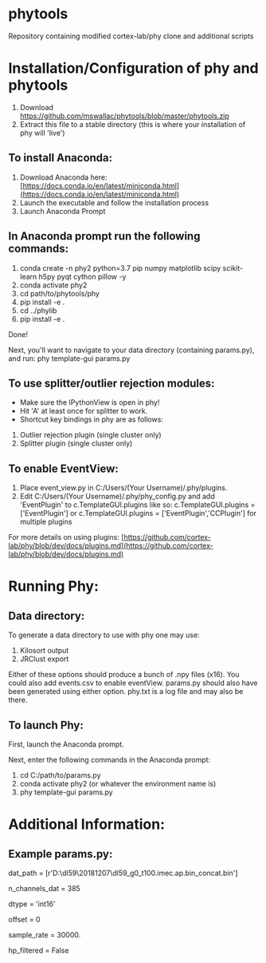# phytools
 Repository containing modified cortex-lab/phy clone and additional scripts


# Installation/Configuration of phy and phytools

1. Download https://github.com/mswallac/phytools/blob/master/phytools.zip
2. Extract this file to a stable directory (this is where your installation of phy will 'live')

## To install Anaconda:

1. Download Anaconda here: [https://docs.conda.io/en/latest/miniconda.html](https://docs.conda.io/en/latest/miniconda.html)
2. Launch the executable and follow the installation process
3. Launch Anaconda Prompt

## In Anaconda prompt run the following commands:

1. conda create -n phy2 python=3.7 pip numpy matplotlib scipy scikit-learn h5py pyqt cython pillow -y
2. conda activate phy2
3. cd path/to/phytools/phy
4. pip install -e .
5. cd ../phylib
6. pip install -e .

Done!

Next, you&#39;ll want to navigate to your data directory (containing params.py), and run:
phy template-gui params.py

## To use splitter/outlier rejection modules:

- Make sure the IPythonView is open in phy!
- Hit &#39;A&#39; at least once for splitter to work.
- Shortcut key bindings in phy are as follows:

1. Outlier rejection plugin (single cluster only)
2. Splitter plugin (single cluster only)

## To enable EventView:

1. Place event\_view.py in C:/Users/(Your Username)/.phy/plugins.
2. Edit C:/Users/(Your Username)/.phy/phy\_config.py and add &#39;EventPlugin&#39; to c.TemplateGUI.plugins like so: c.TemplateGUI.plugins = [&#39;EventPlugin&#39;] or c.TemplateGUI.plugins = [&#39;EventPlugin&#39;,&#39;CCPlugin&#39;] for multiple plugins

For more details on using plugins: [https://github.com/cortex-lab/phy/blob/dev/docs/plugins.md](https://github.com/cortex-lab/phy/blob/dev/docs/plugins.md)

# Running Phy:

## Data directory:

To generate a data directory to use with phy one may use:

1. Kilosort output
2. JRClust export

Either of these options should produce a bunch of .npy files (x16). You could also add events.csv to enable eventView. params.py should also have been generated using either option. phy.txt is a log file and may also be there.

## To launch Phy:

First, launch the Anaconda prompt.

Next, enter the following commands in the Anaconda prompt:

1. cd C:/path/to/params.py
2. conda activate phy2 (or whatever the environment name is)
3. phy template-gui params.py

# Additional Information:

## Example params.py:

dat\_path = [r&#39;D:\dl59\20181207\dl59\_g0\_t100.imec.ap.bin\_concat.bin&#39;]

n\_channels\_dat = 385

dtype = &#39;int16&#39;

offset = 0

sample\_rate = 30000.

hp\_filtered = False
